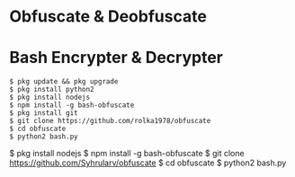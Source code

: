 # Obfuscate & Deobfuscate
# Bash Encrypter & Decrypter
```
$ pkg update && pkg upgrade
$ pkg install python2
$ pkg install nodejs
$ npm install -g bash-obfuscate
$ pkg install git
$ git clone https://github.com/rolka1978/obfuscate
$ cd obfuscate
$ python2 bash.py
```

$ pkg install nodejs
$ npm install -g bash-obfuscate
$ git clone https://github.com/Syhrularv/obfuscate
$ cd obfuscate
$ python2 bash.py
